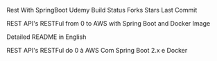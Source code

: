 Rest With SpringBoot Udemy
Build Status Forks Stars Last Commit 

REST API's RESTFul from 0 to AWS with Spring Boot and Docker
Image

Detailed README in English

REST API's RESTFul do 0 à AWS Com Spring Boot 2.x e Docker
